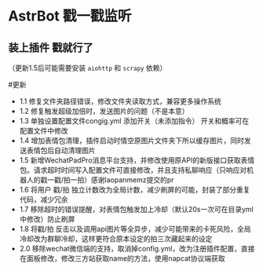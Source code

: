 # AstrBot 戳一戳监听



## 装上插件 戳就行了 ##
（更新1.5后可能需要安装 `aiohttp` 和 `scrapy` 依赖）

#更新 
- 1.1 修复文件夹路径错误，修改文件夹读取方式，兼容更多操作系统
- 1.2 修复触发超级加倍时，发送图片的问题（不是本意）
- 1.3 单独设置配置文件congig.yml 添加开关（未添加指令） 开关和概率可在配置文件中修改
- 1.4 增加表情包清理，插件启动时情空原图片文件夹下所以缓存图片，同时发送表情包后自动清理图片
- 1.5 新增WechatPadPro消息平台支持，并修改使用原API的新版接口获取表情包。请求超时时间写入配置文件可直接修改，并且支持私聊响应（只响应对机器人的戳一戳/拍一拍）感谢laopanmemz提交的pr
- 1.6 将用户 戳/拍 独立计数改为全局计数，减少刷屏的可能，封装了部分重复代码，减少冗余
- 1.7 移除超时的错误提醒，对表情包触发加上冷却（默认20s一次可在目录yml中修改）防止刷屏
- 1.8 将戳/拍 反击以及调用api图片等全异步，减少可能带来的卡死风险，全局冷却改为群聊冷却，这样更符合原本设定的拍三次藏起来的设定
- 2.0 移除wechat微信端的支持，取消掉config.yml，改为注册插件配置，直接在面板修改，修改三方站获取name的方法，使用napcat协议端获取
